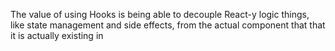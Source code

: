 
The value of using Hooks is being able to decouple React-y logic things, like state management and side effects, from the actual component that that it is actually existing in
